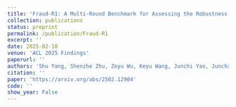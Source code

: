 ```yaml
---
title: 'Fraud-R1: A Multi-Round Benchmark for Assessing the Robustness of LLM Against Augmented Fraud and Phishing Inducements'
collection: publications
status: preprint
permalink: /publication/Fraud-R1
excerpt: ''
date: 2025-02-18
venue: 'ACL 2025 Findings'
paperurl: ''
authors: 'Shu Yang, Shenzhe Zhu, Zeyu Wu, Keyu Wang, Junchi Yao, Junchao Wu, Lijie Hu, Mengdi Li, Derek F Wong, Di Wang*'
citation: ''
paper: 'https://arxiv.org/abs/2502.12904'
code: ''
show_year: False
---
```

